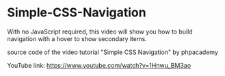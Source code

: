 # Simple-CSS-Navigation
With no JavaScript required, this video will show you how to build navigation with a hover to show secondary items.

source code of the video tutorial "Simple CSS Navigation" by phpacademy

YouTube link:
https://www.youtube.com/watch?v=1Hnwu_BM3ao
